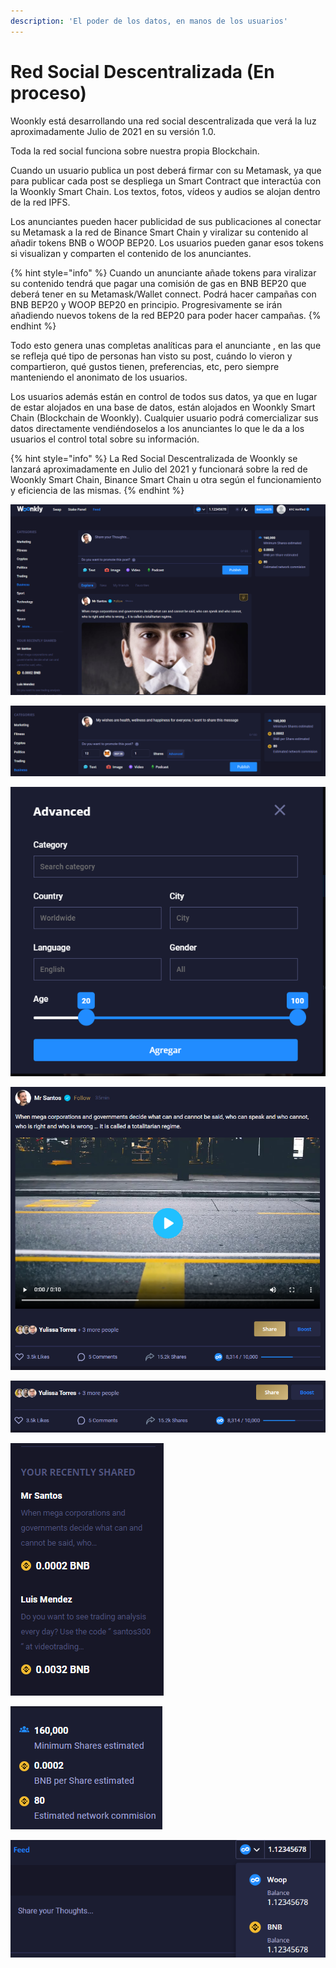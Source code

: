 ```yaml
---
description: 'El poder de los datos, en manos de los usuarios'
---
```


# Red Social Descentralizada \(En proceso\)

Woonkly está desarrollando una red social descentralizada que verá la luz aproximadamente Julio de 2021 en su versión 1.0. 

Toda la red social funciona sobre nuestra propia Blockchain.

Cuando un usuario publica un post deberá firmar con su Metamask, ya que para publicar cada post se despliega un Smart Contract que interactúa con la Woonkly Smart Chain. Los textos, fotos, vídeos y audios se alojan dentro de la red IPFS. 

Los anunciantes pueden hacer publicidad de sus publicaciones al conectar su Metamask a la red de Binance Smart Chain y viralizar su contenido al añadir tokens BNB o WOOP BEP20. Los usuarios pueden ganar esos tokens si visualizan y comparten el contenido de los anunciantes. 

{% hint style="info" %}
Cuando un anunciante añade tokens para viralizar su contenido tendrá que pagar una comisión de gas en BNB BEP20 que deberá tener en su Metamask/Wallet connect. Podrá hacer campañas con BNB BEP20 y WOOP BEP20 en principio. Progresivamente se irán añadiendo nuevos tokens de la red BEP20 para poder hacer campañas.
{% endhint %}

Todo esto genera unas completas analíticas para el anunciante , en las que se refleja  qué tipo de personas han visto su post, cuándo lo vieron y compartieron, qué gustos tienen, preferencias, etc, pero siempre manteniendo el anonimato de los usuarios.

Los usuarios además están en control de todos sus datos, ya que en lugar de estar alojados en una base de datos, están alojados en Woonkly Smart Chain \(Blockchain de Woonkly\). Cualquier usuario podrá comercializar sus datos directamente vendiéndoselos a los anunciantes lo que le da a los usuarios el control total sobre su información.

{% hint style="info" %}
La Red Social Descentralizada de Woonkly se lanzará aproximadamente en Julio del 2021 y funcionará sobre la red de Woonkly Smart Chain, Binance Smart Chain u otra según el funcionamiento y eficiencia de las mismas.
{% endhint %}

![Visi&#xF3;n de la pantalla principal de la Red Social Descentralizada de Woonkly](../.gitbook/assets/feed1.png)

![](../.gitbook/assets/feed2.png)

![](../.gitbook/assets/feed3.png)

![](../.gitbook/assets/feed4.png)

![](../.gitbook/assets/feed6.png)

![](../.gitbook/assets/feed7.png)

![](../.gitbook/assets/feed8.png)

![](../.gitbook/assets/feed9.png)

